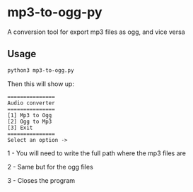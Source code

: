 # mp3-to-ogg-py
A conversion tool for export mp3 files as ogg, and vice versa

## Usage
```bash
python3 mp3-to-ogg.py
```
Then this will show up:
```
===============
Audio converter
===============
[1] Mp3 to Ogg
[2] Ogg to Mp3
[3] Exit
===============
Select an option -> 
```

1 - You will need to write the full path where the mp3 files are

2 - Same but for the ogg files

3 - Closes the program

